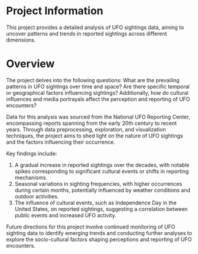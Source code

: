 # Project Information

This project provides a detailed analysis of UFO sightings data, aiming to uncover patterns and trends in reported sightings across different dimensions.

# Overview

The project delves into the following questions: What are the prevailing patterns in UFO sightings over time and space? Are there specific temporal or geographical factors influencing sightings? Additionally, how do cultural influences and media portrayals affect the perception and reporting of UFO encounters?

Data for this analysis was sourced from the National UFO Reporting Center, encompassing reports spanning from the early 20th century to recent years. Through data preprocessing, exploration, and visualization techniques, the project aims to shed light on the nature of UFO sightings and the factors influencing their occurrence.

Key findings include:

1) A gradual increase in reported sightings over the decades, with notable spikes corresponding to significant cultural events or shifts in reporting mechanisms.
2) Seasonal variations in sighting frequencies, with higher occurrences during certain months, potentially influenced by weather conditions and outdoor activities.
3) The influence of cultural events, such as Independence Day in the United States, on reported sightings, suggesting a correlation between public events and increased UFO activity.

Future directions for this project involve continued monitoring of UFO sighting data to identify emerging trends and conducting further analyses to explore the socio-cultural factors shaping perceptions and reporting of UFO encounters.
